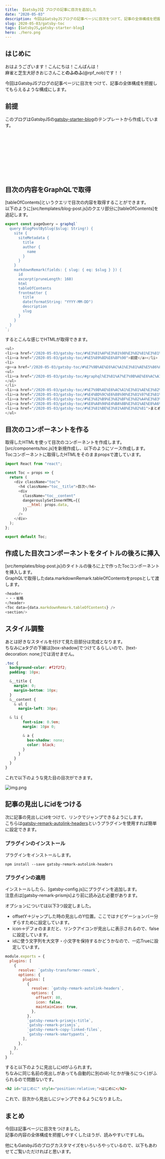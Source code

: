 ```yaml
---
title: 【GatsbyJS】ブログの記事に目次を追加した
date: "2020-05-03"
description: 今回はGatsbyJSブログの記事ページに目次をつけて、記事の全体構成を把握してもらえるような構成にします。
slug: 2020-05-03/gatsby-toc
tags: [GatsbyJS,gatsby-starter-blog]
hero: ./hero.png
---
```


## はじめに 

おはようございます！こんにちは！こんばんは！<br>
麻雀と芝生大好きおじさんこと**のふのふ**(@rpf_nob)です！！

今回はGatsbyJSブログの記事ページに目次をつけて、記事の全体構成を把握してもらえるような構成にします。

## 前提

このブログはGatsbyJSの[gatsby-starter-blog](https://www.gatsbyjs.org/starters/gatsbyjs/gatsby-starter-blog/)のテンプレートから作成しています。

<div class="iframely-embed"><div class="iframely-responsive" style="height: 140px; padding-bottom: 0;"><a href="https://www.gatsbyjs.org/starters/gatsbyjs/gatsby-starter-blog/" data-iframely-url="//cdn.iframe.ly/qjUJkBu?iframe=card-small"></a></div></div>

## 目次の内容をGraphQLで取得

[tableOfContents]というクエリで目次の内容を取得することができます。<br>
以下のように[src/templates/blog-post.js]のクエリ部分に[tableOfContents]を追記します。

```js{15}:title=src/templates/blog-post.js
export const pageQuery = graphql`
  query BlogPostBySlug($slug: String!) {
    site {
      siteMetadata {
        title
        author {
          name
        }
      }
    }
    markdownRemark(fields: { slug: { eq: $slug } }) {
      id
      excerpt(pruneLength: 160)
      html
      tableOfContents
      frontmatter {
        title
        date(formatString: "YYYY-MM-DD")
        description
        slug
      }
    }
  }
`;
```

するとこんな感じでHTMLが取得できます。

```js
<ul>
<li><a href="/2020-05-03/gatsby-toc/#%E3%81%AF%E3%81%98%E3%82%81%E3%81%AB">はじめに</a></li>
<li><a href="/2020-05-03/gatsby-toc/#%E5%89%8D%E6%8F%90">前提</a></li>
<li>
<p><a href="/2020-05-03/gatsby-toc/#%E7%9B%AE%E6%AC%A1%E3%81%AE%E5%86%85%E5%AE%B9%E3%82%92%E5%8F%96%E5%BE%97">目次の内容を取得</a></p>
<ul>
<li><a href="/2020-05-03/gatsby-toc/#graphql%E3%81%A7%E7%9B%AE%E6%AC%A1%E5%8F%96%E5%BE%97">GraphQLで目次取得</a></li>
</ul>
</li>
<li><a href="/2020-05-03/gatsby-toc/#%E7%9B%AE%E6%AC%A1%E3%81%AE%E3%82%B3%E3%83%B3%E3%83%9D%E3%83%BC%E3%83%8D%E3%83%B3%E3%83%88%E3%82%92%E4%BD%9C%E3%82%8B">目次のコンポーネントを作る</a></li>
<li><a href="/2020-05-03/gatsby-toc/#%E4%BD%9C%E6%88%90%E3%81%97%E3%81%9F%E7%9B%AE%E6%AC%A1%E3%82%B3%E3%83%B3%E3%83%9D%E3%83%BC%E3%83%8D%E3%83%B3%E3%83%88%E3%82%92%E3%82%BF%E3%82%A4%E3%83%88%E3%83%AB%E3%81%AE%E5%BE%8C%E3%82%8D%E3%81%AB%E6%8C%BF%E5%85%A5">作成した目次コンポーネントをタイトルの後ろに挿入</a></li>
<li><a href="/2020-05-03/gatsby-toc/#%E3%82%B9%E3%82%BF%E3%82%A4%E3%83%AB%E8%AA%BF%E6%95%B4">スタイル調整</a></li>
<li><a href="/2020-05-03/gatsby-toc/#%E8%A8%98%E4%BA%8B%E3%81%AE%E8%A6%8B%E5%87%BA%E3%81%97%E3%81%ABid%E3%82%92%E3%81%A4%E3%81%91%E3%82%8B">記事の見出しにidをつける</a></li>
<li><a href="/2020-05-03/gatsby-toc/#%E3%81%BE%E3%81%A8%E3%82%81">まとめ</a></li>
</ul>
```

## 目次のコンポーネントを作る

取得したHTMLを使って目次のコンポーネントを作成します。<br>
[src/components/toc.js]を新規作成し、以下のようにソース作成します。<br>
Tocコンポーネントに取得したHTMLをそのままpropsで渡しています。

```js:title=src/components/toc.js
import React from "react";

const Toc = props => {
  return (
    <div className="toc">
      <h4 className="toc__title">目次</h4>
      <div
        className="toc__content"
        dangerouslySetInnerHTML={{
          __html: props.data,
        }}
      />
    </div>
  );
};

export default Toc;

```

## 作成した目次コンポーネントをタイトルの後ろに挿入

[src/templates/blog-post.js]のタイトルの後ろに上で作ったTocコンポーネントを挿入します。<br>
GraphQLで取得したdata.markdownRemark.tableOfContentsをpropsとして渡します。

```js:title=src/templates/blog-post.js
<header>
・・・省略
</header>
<Toc data={data.markdownRemark.tableOfContents} />
<section/>
```

## スタイル調整

あとは好きなスタイルを付けて見た目部分は完成となります。<br>
ちなみにaタグの下線は[box-shadow]でつけてるらしいので、[text-decoration: none;]では消せません。

```scss:title=src/styles/style.scss
.toc {
  background-color: #f2f2f2;
  padding: 10px;

  &__title {
    margin: 0;
    margin-bottom: 10px;
  }
  &__content {
    & ul {
      margin-left: 30px;

  & li {
        font-size: 0.9em;
        margin: 10px 0;

        & a {
          box-shadow: none;
          color: black;
        }
      }
    }
  }
}
```

これで以下のような見た目の目次ができます。

![img.png](img.png)

## 記事の見出しにidをつける

次に記事の見出しにidをつけて、リンクでジャンプできるようにします。<br>
こちらは[gatsby-remark-autolink-headers](https://www.gatsbyjs.org/packages/gatsby-remark-autolink-headers/)というプラグインを使用すれば簡単に設定できます。

### プラグインのインストール

プラグインをインストールします。

```
npm install --save gatsby-remark-autolink-headers
```

### プラグインの適用

インストールしたら、[gatsby-config.js]にプラグインを追加します。<br>
注意点は[gatsby-remark-prismjs]より前に読み込む必要があります。

オプションについては以下3つ設定しました。

* offsetY→ジャンプした時の見出しのY位置。ここではナビゲーションバー分ずらすために設定しています。
* icon→デフォのままだと、リンクアイコンが見出しに表示されるので、falseに設定しています。
* idに使う文字列を大文字・小文字を保持するかどうかなので、一応Trueに設定しています。

```js{7-14}:title=gatsby-config.js
module.exports = {
  plugins: [
    {
      resolve: `gatsby-transformer-remark`,
      options: {
        plugins: [
          {
            resolve: `gatsby-remark-autolink-headers`,
            options: {
              offsetY: 80,
              icon: false,
              maintainCase: true,
            },
          },
          `gatsby-remark-prismjs-title`,
          `gatsby-remark-prismjs`,
          `gatsby-remark-copy-linked-files`,
          `gatsby-remark-smartypants`,
        ],
      },
    },
  ],
}
```

すると以下のように見出しにidがふられます。<br>
ちなみに同じ名前の見出しがあっても自動的に別のid(-1とかが後ろにつく)がふられるので問題ないです。

```HTML
<h2 id="はじめに" style="position:relative;">はじめに</h2>
```

これで、目次から見出しにジャンプできるようになりました。

## まとめ

今回は記事ページに目次をつけました。<br>
記事の内容の全体構成を把握しやすくしたほうが、読みやすいですしね。

他にもGatsbyJSのブログカスタマイズをいろいろやっているので、以下もあわせてご覧いただければと思います。

<div class="iframely-embed"><div class="iframely-responsive" style="height: 140px; padding-bottom: 0;"><a href="https://rpf-noblog.com/tags/gatsby-js/" data-iframely-url="//cdn.iframe.ly/5j7eIPT"></a></div></div>


<br>
<br>

最後まで見ていただきありがとうございます！！